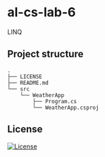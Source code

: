 # al-cs-lab-6
LINQ

## Project structure
```
.
├── LICENSE
├── README.md
└── src
    └── WeatherApp
        ├── Program.cs
        └── WeatherApp.csproj
```

## License
[![License](https://img.shields.io/badge/GNU_GPL-v3-red?logo=gnu)](./LICENSE)
